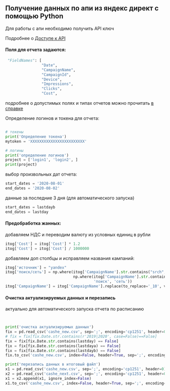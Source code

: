 ## Получение данных по апи из яндекс директ с помощью Python

Для работы с апи необходимо получить API ключ

Подробнее о [Доступе к API](https://yandex.ru/dev/direct/doc/start/register-docpage/)

#### Поля для отчета задаются:
```python
 "FieldNames": [
                "Date",
                "CampaignName",
                "CampaignId",
                "Device",
                "Impressions",
                "Clicks",
                "Cost",
```
подробнее о допустимых полях и типах отчетов можно прочитать [в справке](https://yandex.ru/dev/direct/doc/reports/fields-list-docpage/)

Определение логинов и токена для отчета:
```python

# токены
print('Определение токена')
mytoken = 'XXXXXXXXXXXXXXXXXXXXXXXX'

# логины
print('определение логинов')
project = ['login1', 'login2', ]
print(project)
```
выбор произвольных дат отчета:
```python
start_dates = '2020-08-01'
end_dates = '2020-08-02'
```
данные за последние 3 дня (для автоматического запуска)
```python
start_dates = lastdayb
end_dates = lastday
```

#### Предобработка жанных:
добавляем НДС и переводим валюту из условных единиц в  рубли
```python
itog['Cost'] = itog['Cost'] * 1.2
itog['Cost'] = itog['Cost'] / 1000000
```

добавляем доп столбцы и исправляем названия кампаний:
```python
itog['источник'] = "yandex"
itog['поиск/сеть'] = np.where(itog['CampaignName'].str.contains("srch", case=False, na=False), 'поиск',
                              np.where(itog['CampaignName'].str.contains("-srch-cat-nz-net_", case=False, na=False),
                                       'поиск', 'сеть'))
itog['CampaignName'] = itog['CampaignName'].replace(to_replace='_10', value='', regex=True)
```

#### Очистка актуализируемых данных и перезапись

актуально для автоматического запуска отчета по расписанию

```python


print('очистка актуализируемых данных')
fix = pd.read_csv('cashe_new.csv', sep=';', encoding='cp1251', header=0)
# fix = fix[fix.Date.str.contains(r'2019|2020', case=False)==False]
fix = fix[fix.Date.str.contains(lastday) == False]
fix = fix[fix.Date.str.contains(lastdaya) == False]
fix = fix[fix.Date.str.contains(lastdayb) == False]
fix.to_csv('cashe_new.csv', index=False, header=True, sep=';', encoding='cp1251')

print('перезапись данных в итоговый файл')
x1 = pd.read_csv('cashe_new.csv', sep=';', encoding='cp1251', header=0)
x2 = pd.read_csv('cashe_next.csv', sep=';', encoding='cp1251', header=0)
x1 = x2.append(x1, ignore_index=False)
x1.to_csv('cashe_new.csv', index=False, header=True, sep=';', encoding='cp1251')

```